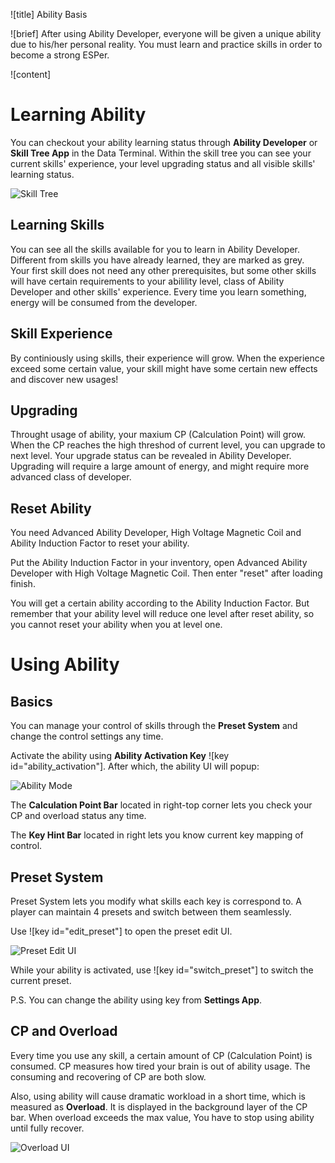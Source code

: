 ![title]
Ability Basis

![brief]
After using Ability Developer, everyone will be given a unique ability due to his/her personal reality. You must learn and practice skills in order 
to become a strong ESPer.

![content]

# Learning Ability

You can checkout your ability learning status through __Ability Developer__ or __Skill Tree App__ in the Data Terminal. Within the skill tree you 
can see your current skills' experience, your level upgrading status and all visible skills' learning status.

![Skill Tree](academy:textures/tutorial/skill_tree_ui.png)

## Learning Skills

You can see all the skills available for you to learn in Ability Developer. Different from skills you have already learned, they are marked as grey. Your first skill 
does not need any other prerequisites, but some other skills will have certain requirements to your abilility level, class of Ability Developer and other skills' experience. 
Every time you learn something, energy will be consumed from the developer.

## Skill Experience

By continiously using skills, their experience will grow. When the experience exceed some certain value, your skill might have some certain new effects and discover new usages!

## Upgrading

Throught usage of ability, your maxium CP (Calculation Point) will grow. When the CP reaches the high threshod of current level, you can upgrade to next level. 
Your upgrade status can be revealed in Ability Developer. Upgrading will require a large amount of energy, and might require more advanced class of developer.

## Reset Ability

You need Advanced Ability Developer, High Voltage Magnetic Coil and Ability Induction Factor to reset your ability.

Put the Ability Induction Factor in your inventory, open Advanced Ability Developer with High Voltage Magnetic Coil. Then enter "reset" after loading finish.

You will get a certain ability according to the Ability Induction Factor. But remember that your ability level will reduce one level after reset ability, so you cannot reset your ability when you at level one. 

# Using Ability

## Basics

You can manage your control of skills through the __Preset System__ and change the control settings any time.

Activate the ability using __Ability Activation Key__ ![key id="ability_activation"]. After which, the ability UI will popup:

![Ability Mode](academy:textures/tutorial/ability_ui.png)

The __Calculation Point Bar__ located in right-top corner lets you check your CP and overload status any time.

The __Key Hint Bar__ located in right lets you know current key mapping of control.

## Preset System

Preset System lets you modify what skills each key is correspond to. A player can maintain 4 presets and switch between them seamlessly.

Use ![key id="edit_preset"] to open the preset edit UI.

![Preset Edit UI](academy:textures/tutorial/preset_selection_ui.png)

While your ability is activated, use ![key id="switch_preset"] to switch the current preset.

P.S. You can change the ability using key from __Settings App__.

## CP and Overload

Every time you use any skill, a certain amount of CP (Calculation Point) is consumed. CP measures how tired your brain is out of ability usage. 
The consuming and recovering of CP are both slow.

Also, using ability will cause dramatic workload in a short time, which is measured as __Overload__. It is displayed in the background layer 
of the CP bar. When overload exceeds the max value, You have to stop using ability until fully recover.

![Overload UI](academy:textures/tutorial/overload.png)
